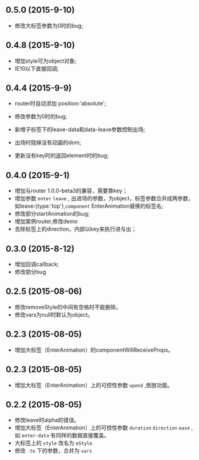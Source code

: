 ## 0.5.0 (2015-9-10)

* 修改大标签参数为0时的bug;

## 0.4.8 (2015-9-10)

* 增加style可为object对象;
* IE10以下直接回调;

## 0.4.4 (2015-9-9)

* router时自动添加 position:'absolute';

* 修改参数为0时的bug;

* 新增子标签下的leave-data和data-leave参数控制出场;
* 出场时隐掉没有动画的dom;

* 更新没有key时的返回element时的bug;


## 0.4.0 (2015-9-1)

* 增加与router 1.0.0-beta3的兼容，需要靠key；
* 增加参数 `enter` `leave` , 出进场的参数，为object，标签参数合并成两参数，如leave:{type:'top'},`component` EnterAnimation替换的标签名;
* 修改部分startAnimation的bug;
* 增加案例router,修改demo
* 去除标签上的direction，内部以key来执行进与出；

## 0.3.0 (2015-8-12)

* 增加回调callback;
* 修改部分bug

## 0.2.5 (2015-08-06)

* 修改removeStyle的中间有空格时不能删除。
* 修改vars为null时默认为object。

## 0.2.3 (2015-08-05)

* 增加大标签（EnterAnimation）的componentWillReceiveProps。


## 0.2.3 (2015-08-05)

* 增加大标签（EnterAnimation）上的可控性参数 `upend` ,倒放功能。

## 0.2.2 (2015-08-05)

* 修改leave时alpha的错误。
* 增加大标签（EnterAnimation）上的可控性参数 `duration` `direction` `ease` ,如 `enter-data` 有同样的数据直接覆盖。
* 大标签上的 `style` 改名为 `eStyle`
* 修改 `.to` 下的参数，合并为 `vars`

